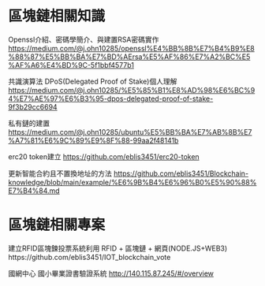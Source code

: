 <h1>區塊鏈相關知識</h1>

Openssl介紹、密碼學簡介、與建置RSA密碼實作
https://medium.com/@j.ohn10285/openssl%E4%BB%8B%E7%B4%B9%E8%88%87%E5%BB%BA%E7%BD%AErsa%E5%AF%86%E7%A2%BC%E5%AF%A6%E4%BD%9C-5f1bbf4577b1



共識演算法 DPoS(Delegated Proof of Stake)個人理解
https://medium.com/@j.ohn10285/%E5%85%B1%E8%AD%98%E6%BC%94%E7%AE%97%E6%B3%95-dpos-delegated-proof-of-stake-9f3b29cc6694


私有鏈的建置
https://medium.com/@j.ohn10285/ubuntu%E5%BB%BA%E7%AB%8B%E7%A7%81%E6%9C%89%E9%8F%88-99aa2f48141b



erc20 token建立</n>
https://github.com/eblis3451/erc20-token

更新智能合約且不置換地址的方法</n>
https://github.com/eblis3451/Blockchain-knowledge/blob/main/example/%E6%9B%B4%E6%96%B0%E5%90%88%E7%B4%84.md


<h1>區塊鏈相關專案</h1>
建立RFID區塊鍊投票系統利用 RFID + 區塊鏈 + 網頁(NODE.JS+WEB3)
https://github.com/eblis3451/IOT_blockchain_vote

國網中心 國小畢業證書驗證系統
http://140.115.87.245/#/overview
